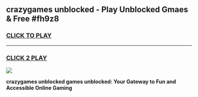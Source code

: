 
## crazygames unblocked - Play Unblocked Gmaes & Free #fh9z8
<h3>
<a href="https://news.freeplayer.one?title=crazygames_unblocked&ref=24F">CLICK TO PLAY</a></h3>
<hr>

<h3>
<a href="https://news.freeplayer.one?title=crazygames_unblocked&ref=24F">CLICK 2 PLAY</a>
  
</h3>

<a href="https://news.freeplayer.one?title=crazygames_unblocked&ref=24F/"><img src="https://clearcache.store/games.png"></a>


**crazygames unblocked games unblocked: Your Gateway to Fun and Accessible Online Gaming**
